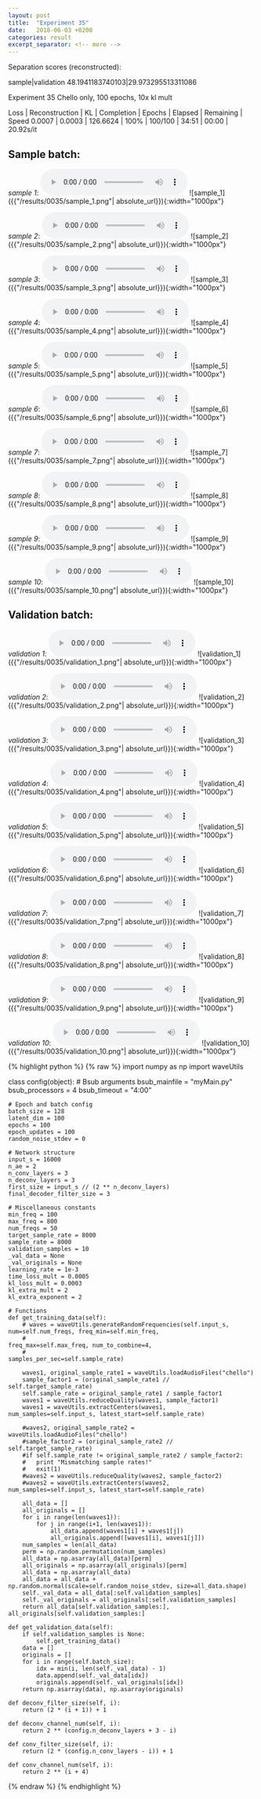 ```yaml
---
layout: post
title:  "Experiment 35"
date:   2018-06-03 +0200
categories: result
excerpt_separator: <!-- more -->
---
```

Separation scores (reconstructed):

sample|validation
48.1941183740103|29.973295513311086<!-- more -->

Experiment 35
Chello only, 100 epochs, 10x kl mult

Loss | Reconstruction | KL | Completion | Epochs | Elapsed | Remaining | Speed
0.0007 | 0.0003 | 126.6624 | 100% | 100/100 | 34:51 | 00:00 | 20.92s/it

## **Sample batch**:
_sample 1_:
<audio src="/ResultsOverview/results/0035/sample_1.wav" controls preload></audio>
![sample_1]({{"/results/0035/sample_1.png"| absolute_url}}){:width="1000px"}

_sample 2_:
<audio src="/ResultsOverview/results/0035/sample_2.wav" controls preload></audio>
![sample_2]({{"/results/0035/sample_2.png"| absolute_url}}){:width="1000px"}

_sample 3_:
<audio src="/ResultsOverview/results/0035/sample_3.wav" controls preload></audio>
![sample_3]({{"/results/0035/sample_3.png"| absolute_url}}){:width="1000px"}

_sample 4_:
<audio src="/ResultsOverview/results/0035/sample_4.wav" controls preload></audio>
![sample_4]({{"/results/0035/sample_4.png"| absolute_url}}){:width="1000px"}

_sample 5_:
<audio src="/ResultsOverview/results/0035/sample_5.wav" controls preload></audio>
![sample_5]({{"/results/0035/sample_5.png"| absolute_url}}){:width="1000px"}

_sample 6_:
<audio src="/ResultsOverview/results/0035/sample_6.wav" controls preload></audio>
![sample_6]({{"/results/0035/sample_6.png"| absolute_url}}){:width="1000px"}

_sample 7_:
<audio src="/ResultsOverview/results/0035/sample_7.wav" controls preload></audio>
![sample_7]({{"/results/0035/sample_7.png"| absolute_url}}){:width="1000px"}

_sample 8_:
<audio src="/ResultsOverview/results/0035/sample_8.wav" controls preload></audio>
![sample_8]({{"/results/0035/sample_8.png"| absolute_url}}){:width="1000px"}

_sample 9_:
<audio src="/ResultsOverview/results/0035/sample_9.wav" controls preload></audio>
![sample_9]({{"/results/0035/sample_9.png"| absolute_url}}){:width="1000px"}

_sample 10_:
<audio src="/ResultsOverview/results/0035/sample_10.wav" controls preload></audio>
![sample_10]({{"/results/0035/sample_10.png"| absolute_url}}){:width="1000px"}

## **Validation batch**:
_validation 1_:
<audio src="/ResultsOverview/results/0035/validation_1.wav" controls preload></audio>
![validation_1]({{"/results/0035/validation_1.png"| absolute_url}}){:width="1000px"}

_validation 2_:
<audio src="/ResultsOverview/results/0035/validation_2.wav" controls preload></audio>
![validation_2]({{"/results/0035/validation_2.png"| absolute_url}}){:width="1000px"}

_validation 3_:
<audio src="/ResultsOverview/results/0035/validation_3.wav" controls preload></audio>
![validation_3]({{"/results/0035/validation_3.png"| absolute_url}}){:width="1000px"}

_validation 4_:
<audio src="/ResultsOverview/results/0035/validation_4.wav" controls preload></audio>
![validation_4]({{"/results/0035/validation_4.png"| absolute_url}}){:width="1000px"}

_validation 5_:
<audio src="/ResultsOverview/results/0035/validation_5.wav" controls preload></audio>
![validation_5]({{"/results/0035/validation_5.png"| absolute_url}}){:width="1000px"}

_validation 6_:
<audio src="/ResultsOverview/results/0035/validation_6.wav" controls preload></audio>
![validation_6]({{"/results/0035/validation_6.png"| absolute_url}}){:width="1000px"}

_validation 7_:
<audio src="/ResultsOverview/results/0035/validation_7.wav" controls preload></audio>
![validation_7]({{"/results/0035/validation_7.png"| absolute_url}}){:width="1000px"}

_validation 8_:
<audio src="/ResultsOverview/results/0035/validation_8.wav" controls preload></audio>
![validation_8]({{"/results/0035/validation_8.png"| absolute_url}}){:width="1000px"}

_validation 9_:
<audio src="/ResultsOverview/results/0035/validation_9.wav" controls preload></audio>
![validation_9]({{"/results/0035/validation_9.png"| absolute_url}}){:width="1000px"}

_validation 10_:
<audio src="/ResultsOverview/results/0035/validation_10.wav" controls preload></audio>
![validation_10]({{"/results/0035/validation_10.png"| absolute_url}}){:width="1000px"}


{% highlight python %}
{% raw %}
import numpy as np
import waveUtils


class config(object):
	# Bsub arguments
	bsub_mainfile = "myMain.py"
	bsub_processors = 4
	bsub_timeout = "4:00"

	# Epoch and batch config
	batch_size = 128
	latent_dim = 100
	epochs = 100
	epoch_updates = 100
	random_noise_stdev = 0

	# Network structure
	input_s = 16000
	n_ae = 2
	n_conv_layers = 3
	n_deconv_layers = 3
	first_size = input_s // (2 ** n_deconv_layers)
	final_decoder_filter_size = 3

	# Miscellaneous constants
	min_freq = 100
	max_freq = 800
	num_freqs = 50
	target_sample_rate = 8000
	sample_rate = 8000
	validation_samples = 10
	_val_data = None
	_val_originals = None
	learning_rate = 1e-3
	time_loss_mult = 0.0005
	kl_loss_mult = 0.0003
	kl_extra_mult = 2
	kl_extra_exponent = 2

	# Functions
	def get_training_data(self):
		# waves = waveUtils.generateRandomFrequencies(self.input_s, num=self.num_freqs, freq_min=self.min_freq,
		#                                            freq_max=self.max_freq, num_to_combine=4,
		#                                            samples_per_sec=self.sample_rate)

		waves1, original_sample_rate1 = waveUtils.loadAudioFiles("chello")
		sample_factor1 = (original_sample_rate1 // self.target_sample_rate)
		self.sample_rate = original_sample_rate1 / sample_factor1
		waves1 = waveUtils.reduceQuality(waves1, sample_factor1)
		waves1 = waveUtils.extractCenters(waves1, num_samples=self.input_s, latest_start=self.sample_rate)

		#waves2, original_sample_rate2 = waveUtils.loadAudioFiles("chello")
		#sample_factor2 = (original_sample_rate2 // self.target_sample_rate)
		#if self.sample_rate != original_sample_rate2 / sample_factor2:
		#	print "Mismatching sample rates!"
		#	exit(1)
		#waves2 = waveUtils.reduceQuality(waves2, sample_factor2)
		#waves2 = waveUtils.extractCenters(waves2, num_samples=self.input_s, latest_start=self.sample_rate)

		all_data = []
		all_originals = []
		for i in range(len(waves1)):
			for j in range(i+1, len(waves1)):
				all_data.append(waves1[i] + waves1[j])
				all_originals.append([waves1[i], waves1[j]])
		num_samples = len(all_data)
		perm = np.random.permutation(num_samples)
		all_data = np.asarray(all_data)[perm]
		all_originals = np.asarray(all_originals)[perm]
		all_data = np.asarray(all_data)
		all_data = all_data + np.random.normal(scale=self.random_noise_stdev, size=all_data.shape)
		self._val_data = all_data[:self.validation_samples]
		self._val_originals = all_originals[:self.validation_samples]
		return all_data[self.validation_samples:], all_originals[self.validation_samples:]

	def get_validation_data(self):
		if self.validation_samples is None:
			self.get_training_data()
		data = []
		originals = []
		for i in range(self.batch_size):
			idx = min(i, len(self._val_data) - 1)
			data.append(self._val_data[idx])
			originals.append(self._val_originals[idx])
		return np.asarray(data), np.asarray(originals)

	def deconv_filter_size(self, i):
		return (2 * (i + 1)) + 1

	def deconv_channel_num(self, i):
		return 2 ** (config.n_deconv_layers + 3 - i)

	def conv_filter_size(self, i):
		return (2 * (config.n_conv_layers - i)) + 1

	def conv_channel_num(self, i):
		return 2 ** (i + 4)

{% endraw %}
{% endhighlight %}
